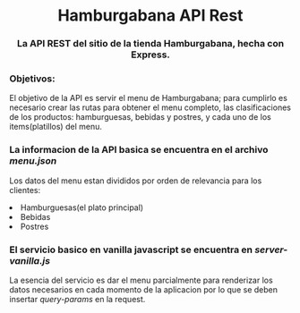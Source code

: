<div align="center">
	<h1>Hamburgabana API Rest</h1>
	<h3>La API REST del sitio de la tienda Hamburgabana, hecha con Express.</h3>
</div>

### Objetivos:

El objetivo de la API es servir el menu de Hamburgabana; para cumplirlo es necesario crear las rutas
para obtener el menu completo, las clasificaciones de los productos: hamburguesas, bebidas y postres,
y cada uno de los items(platillos) del menu.

### La informacion de la API basica se encuentra en el archivo <em>menu.json</em>
Los datos del menu estan divididos por orden de relevancia para los clientes:
<li>Hamburguesas(el plato principal)</li>
<li>Bebidas</li>
<li>Postres</li>

### El servicio basico en vanilla javascript se encuentra en <em>server-vanilla.js</em>
La esencia del servicio es dar el menu parcialmente para renderizar los datos necesarios
en cada momento de la aplicacion por lo que se deben insertar <em>query-params</em> en
la request.

